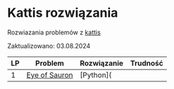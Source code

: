 # Kattis rozwiązania
Rozwiazania problemów z [kattis](https://open.kattis.com/problems)

Zaktualizowano: 03.08.2024

 | LP | Problem | Rozwiązanie | Trudność |
 | -- | ------- | ----------- | -------- |
 | 1 | [Eye of Sauron](https://open.kattis.com/problems/eyeofsauron) | [Python](
